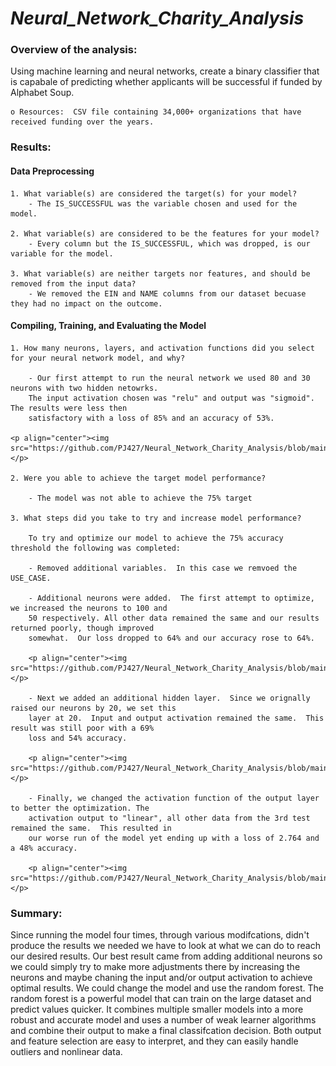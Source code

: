 # *Neural_Network_Charity_Analysis*

### Overview of the analysis:

Using machine learning and neural networks, create a binary classifier that is capabale of predicting whether
applicants will be successful if funded by Alphabet Soup.
    
    o Resources:  CSV file containing 34,000+ organizations that have received funding over the years.

### Results: 

#### Data Preprocessing

    1. What variable(s) are considered the target(s) for your model?
        - The IS_SUCCESSFUL was the variable chosen and used for the model.
    
    2. What variable(s) are considered to be the features for your model?
        - Every column but the IS_SUCCESSFUL, which was dropped, is our variable for the model. 
    
    3. What variable(s) are neither targets nor features, and should be removed from the input data?
        - We removed the EIN and NAME columns from our dataset becuase they had no impact on the outcome.

#### Compiling, Training, and Evaluating the Model

    1. How many neurons, layers, and activation functions did you select for your neural network model, and why?
        
        - Our first attempt to run the neural network we used 80 and 30 neurons with two hidden netowrks.
        The input activation chosen was "relu" and output was "sigmoid".  The results were less then
        satisfactory with a loss of 85% and an accuracy of 53%.
        
    <p align="center"><img src="https://github.com/PJ427/Neural_Network_Charity_Analysis/blob/main/Images/ASC.PNG"></p>    
        
    2. Were you able to achieve the target model performance?
            
        - The model was not able to achieve the 75% target
    
    3. What steps did you take to try and increase model performance?
    
        To try and optimize our model to achieve the 75% accuracy threshold the following was completed:
        
        - Removed additional variables.  In this case we remvoed the USE_CASE.

        - Additional neurons were added.  The first attempt to optimize, we increased the neurons to 100 and
        50 respectively. All other data remained the same and our results returned poorly, though improved
        somewhat.  Our loss dropped to 64% and our accuracy rose to 64%.
        
        <p align="center"><img src="https://github.com/PJ427/Neural_Network_Charity_Analysis/blob/main/Images/ASC_1.PNG"></p>
            
        - Next we added an additional hidden layer.  Since we orignally raised our neurons by 20, we set this
        layer at 20.  Input and output activation remained the same.  This result was still poor with a 69% 
        loss and 54% accuracy.
        
        <p align="center"><img src="https://github.com/PJ427/Neural_Network_Charity_Analysis/blob/main/Images/ASC_2.PNG"></p>
        
        - Finally, we changed the activation function of the output layer to better the optimization. The
        activation output to "linear", all other data from the 3rd test remained the same.  This resulted in
        our worse run of the model yet ending up with a loss of 2.764 and a 48% accuracy.
        
        <p align="center"><img src="https://github.com/PJ427/Neural_Network_Charity_Analysis/blob/main/Images/ASC_Final.PNG"></p>
    
### Summary:

Since running the model four times, through various modifcations, didn't produce the results we needed we have to look at what we can
do to reach our desired results.  Our best result came from adding additional neurons so we could simply try to make more adjustments
there by increasing the neurons and maybe chaning the input and/or output activation to achieve optimal results.  We could change the
model and use the random forest.  The random forest is a powerful model that can train on the large dataset and predict values quicker.
It combines multiple smaller models into a more robust and accurate model and uses a number of weak learner algorithms and combine their
output to make a final classifcation decision.  Both output and feature selection are easy to interpret, and they can easily handle
outliers and nonlinear data.  
